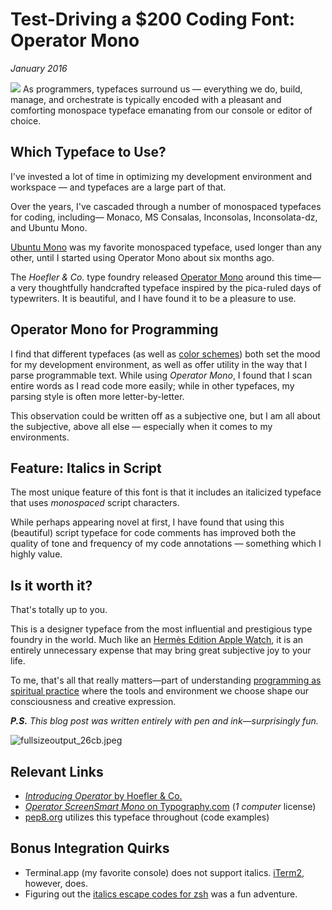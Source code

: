 # Test-Driving a $200 Coding Font: Operator Mono
*January 2016*





   ![](http://images.squarespace-cdn.com/content/v1/665498111876725f7613f1e6/1719666481336-SGV2PCSID8BGOGQ3B1R0/5261d-88d1a-image-asset.png)   As programmers, typefaces surround us — everything we do, build, manage, and orchestrate is typically encoded with a pleasant and comforting monospace typeface emanating from our console or editor of choice. 

 ## Which Typeface to Use?

 I've invested a lot of time in optimizing my development environment and workspace — and typefaces are a large part of that. 

 Over the years, I've cascaded through a number of monospaced typefaces for coding, including— Monaco, MS Consalas, Inconsolas, Inconsolata-dz, and Ubuntu Mono.

 [Ubuntu Mono](http://font.ubuntu.com) was my favorite monospaced typeface, used longer than any other, until I started using Operator Mono about six months ago.

 The *Hoefler & Co.* type foundry released [Operator Mono](http://www.typography.com/blog/introducing-operator) around this time—a very thoughtfully handcrafted typeface inspired by the pica-ruled days of typewriters. It is beautiful, and I have found it to be a pleasure to use.

 ## Operator Mono for Programming


 I find that different typefaces (as well as [color schemes](/essays/2013-01-sublime_text_3_love)) both set the mood for my development environment, as well as offer utility in the way that I parse programmable text.
 While using *Operator Mono*, I found that I scan entire words as I read code more easily; while in other typefaces, my parsing style is often more letter-by-letter. 

 This observation could be written off as a subjective one, but I am all about the subjective, above all else — especially when it comes to my environments. 

 ## Feature: Italics in Script

 The most unique feature of this font is that it includes an italicized typeface that uses *monospaced* script characters.

 While perhaps appearing novel at first, I have found that using this (beautiful) script typeface for code comments has improved both the quality of tone and frequency of my code annotations — something which I highly value. 

 ## Is it worth it?

 That's totally up to you.

 This is a designer typeface from the most influential and prestigious type foundry in the world. Much like an [Hermès Edition Apple Watch](http://www.apple.com/shop/buy-watch/apple-watch-hermes/silver-stainless-steel-feu-single-tour?preSelect=false&product=MNQ22LL/A&step=detail#), it is an entirely unnecessary expense that may bring great subjective joy to your life.

 To me, that's all that really matters—part of understanding [programming as spiritual practice](/essays/2025-08-26-programming_as_spiritual_practice) where the tools and environment we choose shape our consciousness and creative expression. 

  

 ***P.S.** This blog post was written entirely with pen and ink—surprisingly fun.*

  ![fullsizeoutput_26cb.jpeg](http://images.squarespace-cdn.com/content/v1/665498111876725f7613f1e6/1719666496339-2T1Z4IYBGNCLYGA9I0PH/945fc-7088f-fullsizeoutput_26cb.jpeg)    

 ## Relevant Links

 * [*Introducing Operator* by Hoefler & Co.](http://www.typography.com/blog/introducing-operator)
* [*Operator ScreenSmart Mono* on Typography.com](http://www.typography.com/fonts/operator/styles/operatorscreensmartpro) (*1 computer* license)
* [pep8.org](http://pep8.org/) utilizes this typeface throughout (code examples)

 ## Bonus Integration Quirks

 * Terminal.app (my favorite console) does not support italics. [iTerm2](https://www.iterm2.com), however, does.
* Figuring out the [italics escape codes for zsh](https://github.com/robbyrussell/oh-my-zsh/blob/master/themes/kennethreitz.zsh-theme) was a fun adventure.

  

  
